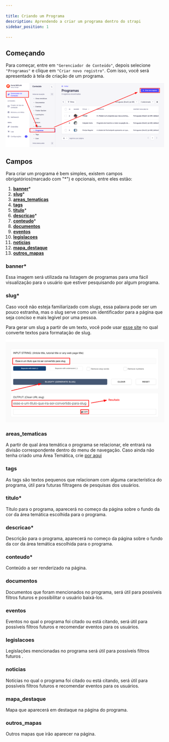 ```yaml
---

title: Criando um Programa
description: Aprendendo a criar um programa dentro do strapi
sidebar_position: 1

---
```


## Começando

Para começar, entre em `"Gerenciador de Conteúdo"`, depois selecione `"Programas"` e clique em `"Criar novo registro"`. Com isso, você será apresentado à tela de criação de um programa.

![Alt text](images/creating-program.png)

## Campos

Para criar um programa é bem simples, existem campos obrigatórios(marcado com "*") e opcionais, entre eles estão:

1. [__banner__](#banner)*
2. [__slug__](#slug)*
3. [__areas_tematicas__](#areas_tematicas) 
4. [__tags__](#tags)
5. [__titulo__](#titulo)*
6. [__descricao__](#descricao)*
7. [__conteudo__](#conteudo)*
8. [__documentos__](#documentos)
9. [__eventos__ ](#eventos)
10. [__legislacoes__](#legislacoes)
11. [__noticias__](#noticias)
12. [__mapa_destaque__ ](#mapa_destaque)
13. [__outros_mapas__ ](#outros_mapas)

### banner*

Essa imagem será utilizada na listagem de programas para uma fácil visualização para o usuário que estiver pesquisando por algum programa.

### slug*

Caso você não esteja familiarizado com _slugs_, essa palavra pode ser um pouco estranha, mas o slug serve como um identificador para a página que seja conciso e mais legível por uma pessoa.

Para gerar um slug a partir de um texto, você pode usar [esse site](https://slugify.online/) no qual converte textos para formatação de slug.

![Alt](images/generating-slug.png)


### areas_tematicas

A partir de qual área temática o programa se relacionar, ele entrará na divisão correspondente dentro do menu de navegação. Caso ainda não tenha criado uma Área Temática, crie [por aqui](/docs/strapi/area-tematica/criar)

### tags

As tags são textos pequenos que relacionam com alguma característica do programa, útil para futuras filtragens de pesquisas dos usuários.

### titulo*

Título para o programa, aparecerá no começo da página sobre o fundo da cor da área temática escolhida para o programa.

### descricao*

Descrição para o programa, aparecerá no começo da página sobre o fundo da cor da área temática escolhida para o programa.

### conteudo*

Conteúdo a ser renderizado na página.

### documentos

Documentos que foram mencionados no programa, será útil para possíveis filtros futuros e possibilitar o usuário baixá-los.

### eventos

Eventos no qual o programa foi citado ou está citando, será útil para possíveis filtros futuros e recomendar eventos para os usuários.

### legislacoes

Legislações mencionadas no programa será útil para possíveis filtros futuros .

### noticias

Notícias no qual o programa foi citado ou está citando, será útil para possíveis filtros futuros e recomendar eventos para os usuários.

### mapa_destaque

Mapa que aparecerá em destaque na página do programa.

### outros_mapas

Outros mapas que irão aparecer na página.